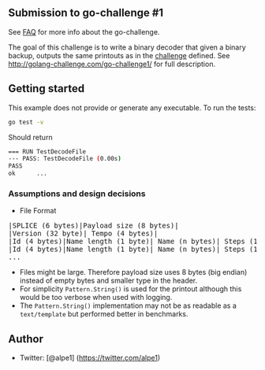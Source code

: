 ## Submission to go-challenge #1
See [FAQ](http://golang-challenge.com/faq/) for more info about the go-challenge.

The goal of this challenge is to write a binary decoder that given a binary backup,
outputs the same printouts as in the [challenge](./challenge.md) defined. See
http://golang-challenge.com/go-challenge1/ for full description.

## Getting started
This example does not provide or generate any executable.
To run the tests:
~~~bash
go test -v
~~~

Should return
~~~bash
=== RUN TestDecodeFile
--- PASS: TestDecodeFile (0.00s)
PASS
ok  	...
~~~

### Assumptions and design decisions
* File Format
<pre>
|SPLICE (6 bytes)|Payload size (8 bytes)|                              => File Header
|Version (32 byte)| Tempo (4 bytes)|                                   => Pattern
|Id (4 bytes)|Name length (1 byte)| Name (n bytes)| Steps (16 bytes)|  => First Track
|Id (4 bytes)|Name length (1 byte)| Name (n bytes)| Steps (16 bytes)|  => Next Track
...
</pre>

* Files might be large. Therefore payload size uses 8 bytes (big endian) instead of empty bytes
and smaller type in the header.
* For simplicity `Pattern.String()` is used for the printout although this would be too verbose
when used with logging.
* The `Pattern.String()` implementation may not be as readable as a `text/template` but
performed better in benchmarks.

## Author
* Twitter: [@alpe1] (https://twitter.com/alpe1)
